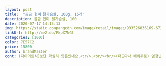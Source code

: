 ```yaml
---
layout: post 
title:  "곰곰 현미 닭가슴살, 100g, 15개" 
description: 곰곰 현미 닭가슴살, 100 ..
date: 2020-07-17 14:15:13 
img: https://static.coupangcdn.com/image/retail/images/933526836169-672aaf38-0d09-4888-b3ed-233473fce683.jpg 
linkUrl: http://me2.do/FkpX7NGl 
categories: [1003] 
color: 7E57C2 
price: 15800 
author: brandMaster 
cont: (다이어트식)보단 확실히 맛은있내요.<br/>.<br/><br/>(더군다나 배위주로) 엄청난 고도비만입니다.<br/>.<br/><br/>(렌지특유의... <br/>점점 굳어요.<br/>.<br/>그러면서 뻑뻑해지내요)<br/>(패티가 두꺼워서 렌지 살짝돌리고 프라이팬 굽기추천)<br/>동그랑땡 보단 약간 퍽퍽한 느낌입니다.<br/>.<br/><br/><br/> -<br/>.<br/>.<br/>그래도 이정도면 훌륭합니다.<br/>.<br/><br/>15780원에 15개이니 개당 천원 조금 넘습니다.<br/>.<br/><br/>6월 22일<br/>☆☆전체적으로 다이어트용으로 맛은 좋은건 사실.<br/>.<br/><br/>가격 15630원<br/>개당 / 100g당 1000원꼴로 가공 닭가슴살 중에서 가장 저렴해서 한 번 구매해봄<br/>거부감이 들었어요 (지금은 이 식감이 좋으내요  쫀득)<br/>곰곰 현미 닭가슴살이 두 번째로 맛있음!<br/>구매일 4월 24일<br/> 
---
```

 